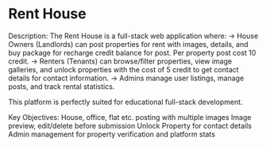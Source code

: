 # Rent House
Description:
The Rent House is a full-stack web application where:
-> House Owners (Landlords) can post properties for rent with images, details, and buy package for recharge credit balance for post. Per property post cost 10 credit.
-> Renters (Tenants) can browse/filter properties, view image galleries, and unlock properties with the cost of 5 credit to get contact details for contact information.
-> Admins manage user listings, manage posts, and track rental statistics.

This platform is perfectly suited for educational full-stack development.

Key Objectives: 
House, office, flat etc. posting with multiple images
Image preview, edit/delete before submission
Unlock Property for contact details
Admin management for property verification and platform stats
